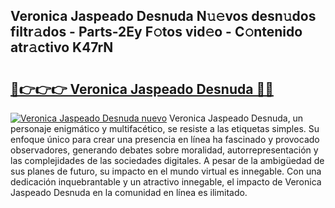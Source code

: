 ## Veronica Jaspeado Desnuda N𝚞𝚎vos desn𝚞dos filtr𝚊dos - Parts-2Ey F𝚘tos vid𝚎o - C𝚘ntenido atr𝚊ctivo K47rN

# <h2><a href="http://mbd0ylh.tromn.icu/?c=Veronica+Jaspeado+Desnuda">🔗👉👉👉 Veronica Jaspeado Desnuda 🔗🔗</a></h2>

[![Veronica Jaspeado Desnuda nuevo](https://i.imgur.com/pEAQMta.gif)](http://mbd0ylh.tromn.icu/?c=Veronica+Jaspeado+Desnuda)
Veronica Jaspeado Desnuda, un personaje enigmático y multifacético, se resiste a las etiquetas simples. Su enfoque único para crear una presencia en línea ha fascinado y provocado observadores, generando debates sobre moralidad, autorrepresentación y las complejidades de las sociedades digitales. A pesar de la ambigüedad de sus planes de futuro, su impacto en el mundo virtual es innegable. Con una dedicación inquebrantable y un atractivo innegable, el impacto de Veronica Jaspeado Desnuda en la comunidad en línea es ilimitado.
